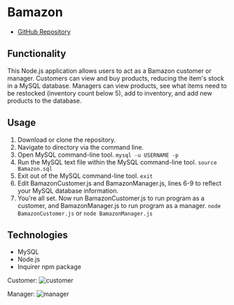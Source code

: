 # Bamazon

* [GitHub Repository](https://github.com/colinmcdaniel/Bamazon)

## Functionality

This Node.js application allows users to act as a Bamazon customer or manager. Customers can view and buy products, reducing the item's stock in a MySQL database. Managers can view products, see what items need to be restocked (inventory count below 5), add to inventory, and add new products to the database.

## Usage

1. Download or clone the repository. 
2. Navigate to directory via the command line.
3. Open MySQL command-line tool.
 `
 mysql -u USERNAME -p
 `
4. Run the MySQL text file within the MySQL command-line tool.
 `
 source Bamazon.sql
 `
5. Exit out of the MySQL command-line tool.
 `
 exit
 `
6. Edit BamazonCustomer.js and BamazonManager.js, lines 6-9 to reflect your MySQL database information.
7. You're all set. Now run BamazonCustomer.js to run program as a customer, and BamazonManager.js to run program as a manager.
 `
 node BamazonCustomer.js
 `
 or
 `
 node BamazonManager.js
 `

## Technologies

* MySQL
* Node.js
* Inquirer npm package

Customer:
![customer](https://cloud.githubusercontent.com/assets/18273101/22231160/7e1a0d04-e196-11e6-9990-8935a4718fa5.gif)

Manager:
![manager](https://cloud.githubusercontent.com/assets/18273101/22231172/a0957b16-e196-11e6-9b96-5a26d7edc35a.gif)
